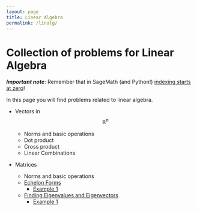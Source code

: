 ```yaml
---
layout: page
title: Linear Algebra
permalink: /linalg/
---
```


# Collection of problems for Linear Algebra

_**Important note**_: Remember that in SageMath (and Python!) <u>indexing starts at zero</u>!

In this page you will find problems related to linear algebra.

- Vectors in $$\mathbb{R}^n$$
    - Norms and basic operations
    - Dot product
    - Cross product
    - Linear Combinations

- Matrices
    - Norms and basic operations
    - [Echelon Forms](/mathwithsagemath/linalg/matrices/echelon/index.html)
        - [Example 1](/mathwithsagemath/linear/algebra/matrix/echelon/2020/08/07/Echelon-form-Example1.html)
    - [Finding Eigenvalues and Eigenvectors](/mathwithsagemath/linalg/matrices/eigvvs/index.html)
        - [Example 1](/mathwithsagemath/linear/algebra/eigenvalues/eigenvectors/2020/08/06/eigenvalues-example1.html)